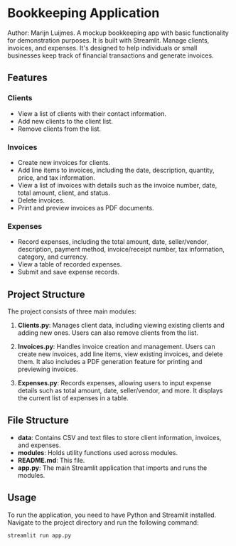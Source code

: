 # Bookkeeping Application

Author: Marijn Luijmes.
A mockup bookkeeping app with basic functionality for demonstration purposes.
It is built with Streamlit. Manage clients, invoices, and expenses. It's designed to help individuals or small businesses keep track of financial transactions and generate invoices.

## Features

### Clients
- View a list of clients with their contact information.
- Add new clients to the client list.
- Remove clients from the list.

### Invoices
- Create new invoices for clients.
- Add line items to invoices, including the date, description, quantity, price, and tax information.
- View a list of invoices with details such as the invoice number, date, total amount, client, and status.
- Delete invoices.
- Print and preview invoices as PDF documents.

### Expenses
- Record expenses, including the total amount, date, seller/vendor, description, payment method, invoice/receipt number, tax information, category, and currency.
- View a table of recorded expenses.
- Submit and save expense records.

## Project Structure

The project consists of three main modules:

1. **Clients.py**: Manages client data, including viewing existing clients and adding new ones. Users can also remove clients from the list.

2. **Invoices.py**: Handles invoice creation and management. Users can create new invoices, add line items, view existing invoices, and delete them. It also includes a PDF generation feature for printing and previewing invoices.

3. **Expenses.py**: Records expenses, allowing users to input expense details such as total amount, date, seller/vendor, and more. It displays the current list of expenses in a table.

## File Structure

- **data**: Contains CSV and text files to store client information, invoices, and expenses.
- **modules**: Holds utility functions used across modules.
- **README.md**: This file.
- **app.py**: The main Streamlit application that imports and runs the modules.

## Usage

To run the application, you need to have Python and Streamlit installed. Navigate to the project directory and run the following command:

```bash
streamlit run app.py
